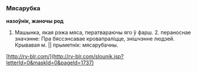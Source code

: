 ### Мясарубка
**назоўнік, жаночы род**

1. Машынка, якая рэжа мяса, ператвараючы яго ў фарш. 2. пераноснае значэнне: Пра бяссэнсавае кровапраліцце, знішчэнне людзей. Крывавая м. || прыметнік: мясарубачны.

<a rel="author">[http://rv-blr.com/](http://rv-blr.com/slounik.jsp?letterId=0&maskId=0&pageId=1737)</a>
